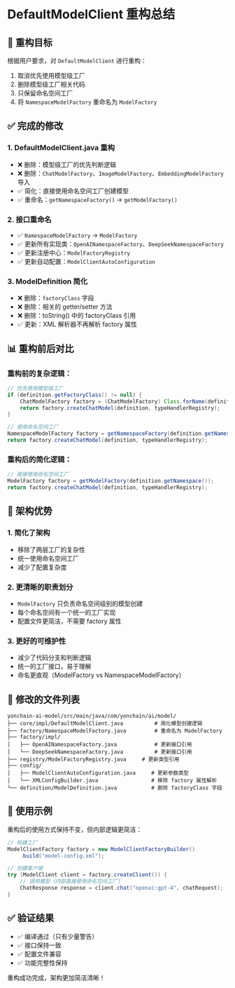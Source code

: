 # DefaultModelClient 重构总结

## 🎯 重构目标

根据用户要求，对 `DefaultModelClient` 进行重构：
1. 取消优先使用模型级工厂
2. 删除模型级工厂相关代码
3. 只保留命名空间工厂
4. 将 `NamespaceModelFactory` 重命名为 `ModelFactory`

## ✅ 完成的修改

### 1. DefaultModelClient.java 重构
- ❌ 删除：模型级工厂的优先判断逻辑
- ❌ 删除：`ChatModelFactory`、`ImageModelFactory`、`EmbeddingModelFactory` 导入
- ✅ 简化：直接使用命名空间工厂创建模型
- ✅ 重命名：`getNamespaceFactory()` → `getModelFactory()`

### 2. 接口重命名
- ✅ `NamespaceModelFactory` → `ModelFactory`
- ✅ 更新所有实现类：`OpenAINamespaceFactory`、`DeepSeekNamespaceFactory`
- ✅ 更新注册中心：`ModelFactoryRegistry`
- ✅ 更新自动配置：`ModelClientAutoConfiguration`

### 3. ModelDefinition 简化
- ❌ 删除：`factoryClass` 字段
- ❌ 删除：相关的 getter/setter 方法
- ❌ 删除：toString() 中的 factoryClass 引用
- ✅ 更新：XML 解析器不再解析 factory 属性

## 📊 重构前后对比

### 重构前的复杂逻辑：
```java
// 优先使用模型级工厂
if (definition.getFactoryClass() != null) {
    ChatModelFactory factory = (ChatModelFactory) Class.forName(definition.getFactoryClass())...
    return factory.createChatModel(definition, typeHandlerRegistry);
}

// 使用命名空间工厂
NamespaceModelFactory factory = getNamespaceFactory(definition.getNamespace());
return factory.createChatModel(definition, typeHandlerRegistry);
```

### 重构后的简化逻辑：
```java
// 直接使用命名空间工厂
ModelFactory factory = getModelFactory(definition.getNamespace());
return factory.createChatModel(definition, typeHandlerRegistry);
```

## 🎯 架构优势

### 1. 简化了架构
- 移除了两层工厂的复杂性
- 统一使用命名空间工厂
- 减少了配置复杂度

### 2. 更清晰的职责划分
- `ModelFactory` 只负责命名空间级别的模型创建
- 每个命名空间有一个统一的工厂实现
- 配置文件更简洁，不需要 factory 属性

### 3. 更好的可维护性
- 减少了代码分支和判断逻辑
- 统一的工厂接口，易于理解
- 命名更直观（ModelFactory vs NamespaceModelFactory）

## 📁 修改的文件列表

```
yonchain-ai-model/src/main/java/com/yonchain/ai/model/
├── core/impl/DefaultModelClient.java          # 简化模型创建逻辑
├── factory/NamespaceModelFactory.java         # 重命名为 ModelFactory
├── factory/impl/
│   ├── OpenAINamespaceFactory.java            # 更新接口引用
│   └── DeepSeekNamespaceFactory.java          # 更新接口引用
├── registry/ModelFactoryRegistry.java     # 更新类型引用
├── config/
│   ├── ModelClientAutoConfiguration.java     # 更新参数类型
│   └── XMLConfigBuilder.java                 # 移除 factory 属性解析
└── definition/ModelDefinition.java           # 删除 factoryClass 字段
```

## 🚀 使用示例

重构后的使用方式保持不变，但内部逻辑更简洁：

```java
// 构建工厂
ModelClientFactory factory = new ModelClientFactoryBuilder()
    .build("model-config.xml");

// 创建客户端
try (ModelClient client = factory.createClient()) {
    // 调用模型（内部直接使用命名空间工厂）
    ChatResponse response = client.chat("openai:gpt-4", chatRequest);
}
```

## ✅ 验证结果

- ✅ 编译通过（只有少量警告）
- ✅ 接口保持一致
- ✅ 配置文件兼容
- ✅ 功能完整性保持

重构成功完成，架构更加简洁清晰！
